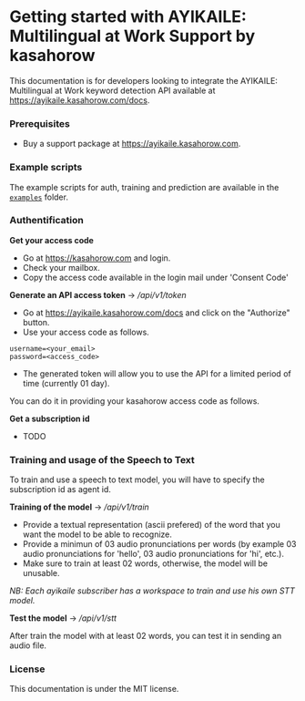 # Getting started with AYIKAILE: Multilingual at Work Support by kasahorow

This documentation is for developers looking to integrate the AYIKAILE: Multilingual at Work keyword detection API available at https://ayikaile.kasahorow.com/docs.


### Prerequisites

- Buy a support package at https://ayikaile.kasahorow.com.

### Example scripts

The example scripts for auth, training and prediction are available in the [`examples`](examples) folder.

### Authentification

**Get your access code**

- Go at https://kasahorow.com and login.
- Check your mailbox.
- Copy the access code available in the login mail under 'Consent Code'

**Generate an API access token** -> */api/v1/token*

- Go at https://ayikaile.kasahorow.com/docs and click on the "Authorize" button.
- Use your access code as follows.

```
username=<your_email>
password=<access_code>
```

- The generated token will allow you to use the API for a limited period of time (currently 01 day).

You can do it in providing your kasahorow access code as follows.

**Get a subscription id**

- TODO

### Training and usage of the Speech to Text

To train and use a speech to text model, you will have to specify the subscription id as agent id.

**Training of the model** -> */api/v1/train*

- Provide a textual representation (ascii prefered) of the word that you want the model to be able to recognize.
- Provide a minimun of 03 audio pronunciations per words (by example 03 audio pronunciations for 'hello', 03 audio pronunciations for 'hi', etc.).
- Make sure to train at least 02 words, otherwise, the model will be unusable.

*NB: Each ayikaile subscriber has a workspace to train and use his own STT model.*

**Test the model** -> */api/v1/stt*

After train the model with at least 02 words, you can test it in sending an audio file.

### License

This documentation is under the MIT license.

